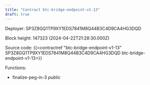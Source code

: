```yaml
---
title: "Contract btc-bridge-endpoint-v1-13"
draft: true
---
```

Deployer: SP3Z8GQ1TP9XY1EDS7841M8Q44B3C4D9CA4HG3DQD


 



Block height: 147323 (2024-04-22T21:28:30.000Z)

Source code: {{<contractref "btc-bridge-endpoint-v1-13" SP3Z8GQ1TP9XY1EDS7841M8Q44B3C4D9CA4HG3DQD btc-bridge-endpoint-v1-13>}}

Functions:

* finalize-peg-in-3 _public_
